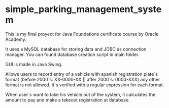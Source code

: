 # simple_parking_management_system

This is my final proyect for Java Foundations certificate course by Oracle Academy.

It uses a MySQL database for storing data and JDBC as connection manager. You can found database creation script in main folder.

GUI is made in Java Swing.

Allows users to record entry of a vehicle with spanish registration plate´s format (before 2000´s: XX-0000-XX || after 2000´s: 0000-XXX)
any other format is not allowed. It´s verified with a regular expression for each format.

When user´s want to take his vehicle out of the system, it calculates the amount to pay and make a takeout registration at database.

